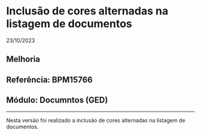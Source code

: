 # Inclusão de cores alternadas na listagem de documentos
23/10/2023
## Melhoria
## Referência: BPM15766
## Módulo: Documntos (GED)
***

Nesta versão foi realizado a inclusão de cores alternadas na listagem de documentos.